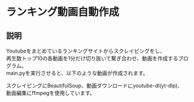 # ランキング動画自動作成

## 説明
Youtubeをまとめているランキングサイトからスクレイピングをし、  
再生数トップ10の各動画を1分だけ切り抜いて繋ぎ合わせ、動画を作成するプログラム。  
main.pyを実行させると、以下のような動画が作成されます。

スクレイピングにBeautifulSoup、動画ダウンロードにyoutube-dl(yt-dlp)、  
動画編集にffmpegを使用しています。
